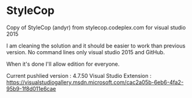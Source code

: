# StyleCop
Copy of StyleCop (andyr) from stylecop.codeplex.com for visual studio 2015

I am cleaning the solution and it should be easier to work than previous version.
No command lines only visual studio 2015 and GitHub.

When it's done I'll allow edition for everyone.

Current pushlied version : 4.7.50
Visual Studio Extension : https://visualstudiogallery.msdn.microsoft.com/cac2a05b-6eb6-4fa2-95b9-1f8d011e6cae

